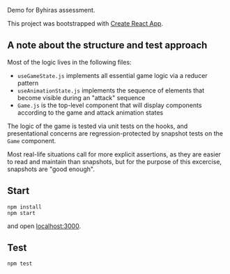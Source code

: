 Demo for Byhiras assessment.

This project was bootstrapped with [Create React App](https://github.com/facebook/create-react-app).

## A note about the structure and test approach

Most of the logic lives in the following files:

- `useGameState.js` implements all essential game logic via a reducer pattern
- `useAnimationState.js` implements the sequence of elements that become visible during an "attack" sequence
- `Game.js` is the top-level component that will display components according to the game and attack animation states


The logic of the game is tested via unit tests on the hooks, and presentational concerns are regression-protected by snapshot tests on the `Game` component.

Most real-life situations call for more explicit assertions, as they are easier to read and maintain than snapshots, but for the purpose of this excercise, snapshots are "good enough".

## Start

```shell
npm install
npm start
```

and open [localhost:3000](http://localhost:3000).

## Test

```shell
npm test
```
